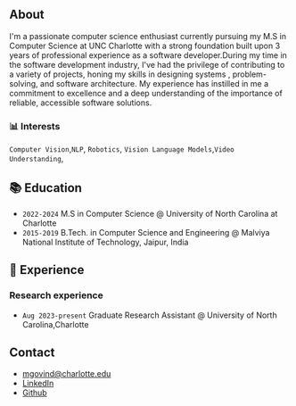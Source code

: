 ## About
I'm a passionate computer science enthusiast currently pursuing my M.S in Computer Science at UNC Charlotte with a strong foundation built upon 3 years of professional experience as a software developer.During my time in the software development industry, I've had the privilege of contributing to a variety of projects, honing my skills in designing systems , problem-solving, and software architecture. My experience has instilled in me a commitment to excellence and a deep understanding of the importance of reliable, accessible software solutions.
 

<!-- Download my Curriculum Vitae ([PDF](1695867237691.pdf)) -->



### 📊 Interests

 `Computer Vision`,`NLP`, `Robotics`, `Vision Language Models`,`Video Understanding`, 
 

## 📚 Education

- `2022-2024` M.S in Computer Science @ University of North Carolina at Charlotte 
- `2015-2019` B.Tech. in Computer Science and Engineering @ Malviya National Institute of Technology, Jaipur, India

## 🔬 Experience
### Research experience
- `Aug 2023-present` Graduate Research Assistant @ University of North Carolina,Charlotte

<!-- ## 📝 Teaching experience
- `Jan 2023- May 2023` Teaching Assistant for CSC 7760- Deep Learning and CSC 5750- Principles of Web Technologies @ Wayne State University,Detroit,USA -->

<!-- 
## Projects -->

  
<!-- ## Publications
-  -->
  

<!-- ## 💡 News  -->


<!-- ## 📐Organizer
- Seminar Organizer for ITSC 8699 -Graduate Resaerch Seminar  @ University of North Carolina Charotte. (If you are willing to present your work you can contact me) -->

## Contact
- mgovind@charlotte.edu
- [LinkedIn](https://www.linkedin.com/in/manishgovind)
- [Github](https://github.com/ManishGovind/)


<!--## Test
Display Table in README.md file in Git


| FirstName     | LastName      | City   
| ------------- | ------------- | --------    |
| `John`        | Test1         | `NewYork`   |
| `Bob`         | Test2         | `Toronto`   |
-->

<!--
**iamankan/iamankan** is a ✨ _special_ ✨ repository because its `README.md` (this file) appears on your GitHub profile.

Here are some ideas to get you started:

- 🔭 I’m currently working on ...
- 🌱 I’m currently learning ...
- 👯 I’m looking to collaborate on ...
- 🤔 I’m looking for help with ...
- 💬 Ask me about ...
- 📫 How to reach me: ...
- 😄 Pronouns: ...
- ⚡ Fun fact: ...
-->
